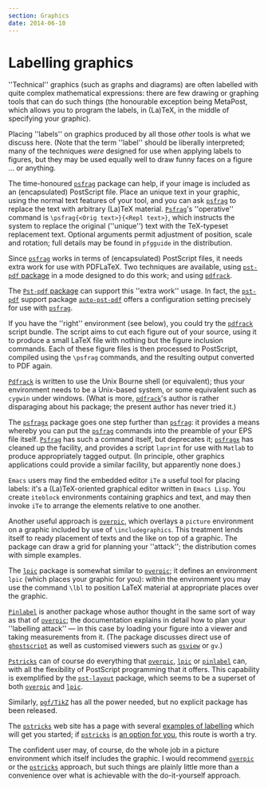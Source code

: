 ```yaml
---
section: Graphics
date: 2014-06-10
---
```


# Labelling graphics

''Technical'' graphics (such as graphs and diagrams) are often
labelled with quite complex mathematical expressions: there are few
drawing or graphing tools that can do such things (the honourable
exception being MetaPost, which allows you to program the labels, in
(La)TeX, in the middle of specifying your graphic).

Placing ''labels'' on graphics produced by all those _other_ tools is
what we discuss here.  (Note that the term ''label'' should be
liberally interpreted; many of the techniques _were_ designed for
use when applying labels to figures, but they may be used equally well
to draw funny faces on a figure &hellip; or anything.

The time-honoured [`psfrag`](https://ctan.org/pkg/psfrag) package can help, if your image is
included as an (encapsulated) PostScript file.  Place an unique
text in your graphic, using the normal text features of your tool, and
you can ask [`psfrag`](https://ctan.org/pkg/psfrag) to replace the text with arbitrary
(La)TeX material.  [`Psfrag`](https://ctan.org/pkg/Psfrag)'s ''operative'' command is
`\psfrag{<Orig text>}{<Repl text>}`, which
instructs the system to replace the original (''unique'') text with
the TeX-typeset replacement text.  Optional arguments permit
adjustment of position, scale and rotation; full details may be found
in `pfgguide` in the distribution.

Since [`psfrag`](https://ctan.org/pkg/psfrag) works in terms of (encapsulated) PostScript files,
it needs extra work for use with PDFLaTeX.  Two techniques are
available, using [`pst-pdf` package](FAQ-pdftexgraphics.md)
in a mode designed to do this work; and using [`pdfrack`](https://ctan.org/pkg/pdfrack).

The [`Pst-pdf` package](FAQ-pdftexgraphics.md) can support
this ''extra work'' usage.  In fact, the [`pst-pdf`](https://ctan.org/pkg/pst-pdf) support
package [`auto-pst-pdf`](https://ctan.org/pkg/auto-pst-pdf) offers a configuration setting
precisely for use with [`psfrag`](https://ctan.org/pkg/psfrag).

If you have the ''right'' environment (see below), you could try the
[`pdfrack`](https://ctan.org/pkg/pdfrack) script bundle.  The script aims to cut each figure
out of your source, using it to produce a small LaTeX file with
nothing but the figure inclusion commands.  Each of these figure files
is then processed to PostScript, compiled using the `\psfrag` commands,
and the resulting output converted to PDF again.

[`Pdfrack`](https://ctan.org/pkg/Pdfrack) is written to use the Unix Bourne shell (or
equivalent); thus your environment needs to be a Unix-based system, or
some equivalent such as `cygwin` under windows.  (What is
more, [`pdfrack`](https://ctan.org/pkg/pdfrack)'s author is rather disparaging about his
package; the present author has never tried it.)

The [`psfragx`](https://ctan.org/pkg/psfragx) package goes one step further than
[`psfrag`](https://ctan.org/pkg/psfrag): it provides a means whereby you can put the
[`psfrag`](https://ctan.org/pkg/psfrag) commands into the preamble of your EPS file
itself.  [`Psfrag`](https://ctan.org/pkg/Psfrag) has such a command itself, but deprecates
it; [`psfragx`](https://ctan.org/pkg/psfragx) has cleaned up the facility, and provides a
script `laprint` for use with `Matlab` to produce
appropriately tagged output.  (In principle, other graphics
applications could provide a similar facility, but apparently none does.)

`Emacs` users may find the embedded editor `iTe` a
useful tool for placing labels: it's a (La)TeX-oriented graphical
editor written in `Emacs Lisp`.  You create
`iteblock` environments containing graphics and text, and
may then invoke `iTe` to arrange the elements relative to one
another.

Another useful approach is [`overpic`](https://ctan.org/pkg/overpic), which overlays a
`picture` environment on a graphic included by use of
`\includegraphics`.  This treatment lends itself to ready placement
of texts and the like on top of a graphic.  The package can draw a
grid for planning your ''attack''; the distribution comes with simple
examples.

The [`lpic`](https://ctan.org/pkg/lpic) package is somewhat similar to [`overpic`](https://ctan.org/pkg/overpic);
it defines an environment `lpic` (which places your
graphic for you): within the environment you may use the command
`\lbl` to position LaTeX material at appropriate places over the
graphic.

[`Pinlabel`](https://ctan.org/pkg/Pinlabel) is another package whose author thought in the same
sort of way as that of [`overpic`](https://ctan.org/pkg/overpic); the documentation explains
in detail how to plan your ''labelling attack''&nbsp;&mdash; in this case by
loading your figure into a viewer and taking measurements from it.
(The package discusses direct use of
[`ghostscript`](http://www.ghostscript.com/) as well as
customised viewers such as
[`gsview`](http://www.ghostgum.com.au/) or
`gv`.)

[`Pstricks`](https://ctan.org/pkg/Pstricks) can of course do everything
that [`overpic`](https://ctan.org/pkg/overpic), [`lpic`](https://ctan.org/pkg/lpic) or [`pinlabel`](https://ctan.org/pkg/pinlabel)
can, with all the flexibility of PostScript programming that it offers.
This capability is exemplified by the [`pst-layout`](https://ctan.org/pkg/pst-layout) package,
which seems to be a superset of both [`overpic`](https://ctan.org/pkg/overpic) and
[`lpic`](https://ctan.org/pkg/lpic).

Similarly, [`pgf/TikZ`](https://ctan.org/pkg/pgf/TikZ) has all the power needed, but no
explicit package has been released.

The [`pstricks`](https://ctan.org/pkg/pstricks) web site has a page with several 
[examples of labelling](http://pstricks.tug.org/main.cgi?file=Examples/overlay)
which will get you started; if [`pstricks`](https://ctan.org/pkg/pstricks) is 
[an option for you](FAQ-drawing.md), this route is worth a try.

The confident user may, of course, do the whole job in a picture
environment which itself includes the graphic.  I would recommend
[`overpic`](https://ctan.org/pkg/overpic) or the [`pstricks`](https://ctan.org/pkg/pstricks) approach, but such things
are plainly little more than a convenience over what is achievable
with the do-it-yourself approach.


